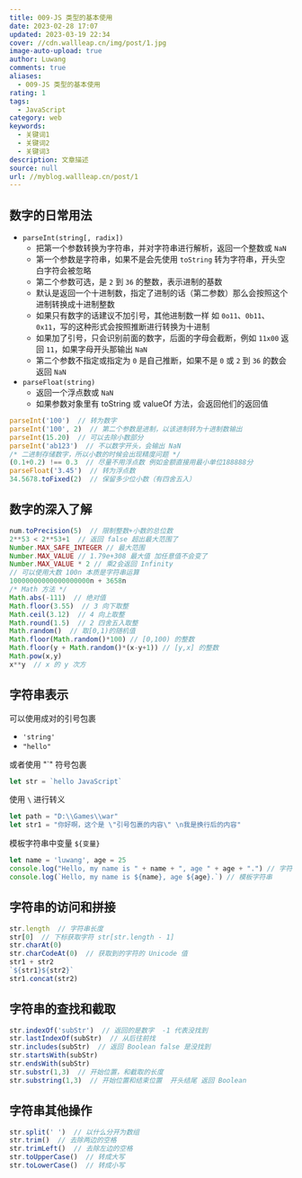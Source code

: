 ```yaml
---
title: 009-JS 类型的基本使用
date: 2023-02-28 17:07
updated: 2023-03-19 22:34
cover: //cdn.wallleap.cn/img/post/1.jpg
image-auto-upload: true
author: Luwang
comments: true
aliases:
  - 009-JS 类型的基本使用
rating: 1
tags:
  - JavaScript
category: web
keywords:
  - 关键词1
  - 关键词2
  - 关键词3
description: 文章描述
source: null
url: //myblog.wallleap.cn/post/1
---
```


## 数字的日常用法

- `parseInt(string[, radix])`
	- 把第一个参数转换为字符串，并对字符串进行解析，返回一个整数或 `NaN`
	- 第一个参数是字符串，如果不是会先使用 `toString` 转为字符串，开头空白字符会被忽略
	- 第二个参数可选，是 `2` 到 `36` 的整数，表示进制的基数
	- 默认是返回一个十进制数，指定了进制的话（第二参数）那么会按照这个进制转换成十进制整数
	- 如果只有数字的话建议不加引号，其他进制数一样 如 `0o11`、`0b11`、`0x11`，写的这种形式会按照推断进行转换为十进制
	- 如果加了引号，只会识别前面的数字，后面的字母会截断，例如 `11x00` 返回 `11`，如果字母开头那输出 `NaN`
	- 第二个参数不指定或指定为 `0` 是自己推断，如果不是 `0` 或 `2` 到 `36` 的数会返回 `NaN`
- `parseFloat(string)`
	- 返回一个浮点数或 `NaN`
	- 如果参数对象里有 toString 或 valueOf 方法，会返回他们的返回值

```js
parseInt('100')  // 转为数字
parseInt('100', 2)  // 第二个参数是进制，以该进制转为十进制数输出
parseInt(15.20)  // 可以去除小数部分
parseInt('ab123')  // 不以数字开头，会输出 NaN
/* 二进制存储数字，所以小数的时候会出现精度问题 */
(0.1+0.2) !== 0.3  // 尽量不用浮点数 例如金额直接用最小单位188888分
parseFloat('3.45')  // 转为浮点数
34.5678.toFixed(2)  // 保留多少位小数（有四舍五入）
```

## 数字的深入了解

```js
num.toPrecision(5)  // 限制整数+小数的总位数
2**53 < 2**53+1  // 返回 false 超出最大范围了
Number.MAX_SAFE_INTEGER // 最大范围
Number.MAX_VALUE // 1.79e+308 最大值 加任意值不会变了
Number.MAX_VALUE * 2 // 乘2会返回 Infinity
// 可以使用大数 100n 本质是字符串运算
10000000000000000000n + 3658n
/* Math 方法 */
Math.abs(-111)  // 绝对值
Math.floor(3.55)  // 3 向下取整
Math.ceil(3.12)  // 4 向上取整
Math.round(1.5)  // 2 四舍五入取整
Math.random()  // 取[0,1)的随机值
Math.floor(Math.random()*100) // [0,100) 的整数
Math.floor(y + Math.random()*(x-y+1)) // [y,x] 的整数
Math.pow(x,y)
x**y  // x 的 y 次方
```

## 字符串表示

可以使用成对的引号包裹

- `'string'`
- `"hello"`

或者使用 "`" 符号包裹

```js
let str = `hello JavaScript`
```

使用 `\` 进行转义

```js
let path = "D:\\Games\\war"
let str1 = "你好啊，这个是 \"引号包裹的内容\" \n我是换行后的内容"
```

模板字符串中变量 `${变量}`

```js
let name = 'luwang', age = 25
console.log("Hello, my name is " + name + ", age " + age + ".") // 字符串拼接
console.log(`Hello, my name is ${name}, age ${age}.`) // 模板字符串
```

## 字符串的访问和拼接

```js
str.length  // 字符串长度
str[0]  // 下标获取字符 str[str.length - 1]
str.charAt(0)
str.charCodeAt(0)  // 获取到的字符的 Unicode 值
str1 + str2
`${str1}${str2}`
str1.concat(str2)
```

## 字符串的查找和截取

```js
str.indexOf('subStr')  // 返回的是数字  -1 代表没找到
str.lastIndexOf(subStr)  // 从后往前找
str.includes(subStr)  // 返回 Boolean false 是没找到
str.startsWith(subStr)
str.endsWith(subStr)
str.substr(1,3)  // 开始位置，和截取的长度
str.substring(1,3)  // 开始位置和结束位置  开头结尾 返回 Boolean
```

## 字符串其他操作

```js
str.split(' ')  // 以什么分开为数组
str.trim()  // 去除两边的空格
str.trimLeft()  // 去除左边的空格
str.toUpperCase()  // 转成大写
str.toLowerCase()  // 转成小写
```
